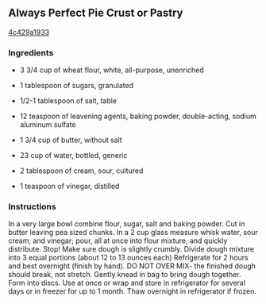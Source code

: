 ## Always Perfect Pie Crust or Pastry

[4c429a1933](http://www.food.com/recipe/always-perfect-pie-crust-or-pastry-465160)

### Ingredients

 - 3 3/4 cup of wheat flour, white, all-purpose, unenriched

 - 1 tablespoon of sugars, granulated

 - 1/2-1 tablespoon of salt, table

 - 12 teaspoon of leavening agents, baking powder, double-acting, sodium aluminum sulfate

 - 1 3/4 cup of butter, without salt

 - 23 cup of water, bottled, generic

 - 2 tablespoon of cream, sour, cultured

 - 1 teaspoon of vinegar, distilled

### Instructions

In a very large bowl combine flour, sugar, salt and baking powder. Cut in butter leaving pea sized chunks. In a 2 cup glass measure whisk water, sour cream, and vinegar; pour, all at once into flour mixture, and quickly distribute. Stop! Make sure dough is slightly crumbly. Divide dough mixture into 3 equal portions (about 12 to 13 ounces each) Refrigerate for 2 hours and best overnight (finish by hand). DO NOT OVER MIX- the finished dough should break, not stretch. Gently knead in bag to bring dough together. Form into discs. Use at once or wrap and store in refrigerator for several days or in freezer for up to 1 month. Thaw overnight in refrigerator if frozen.